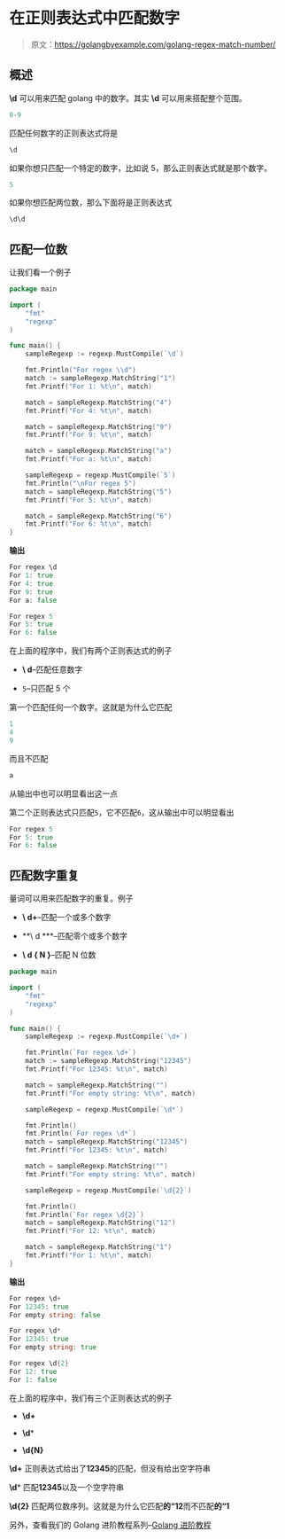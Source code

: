 # 在正则表达式中匹配数字

> 原文：<https://golangbyexample.com/golang-regex-match-number/>

## **概述**

**\d** 可以用来匹配 golang 中的数字。其实 **\d** 可以用来搭配整个范围。

```go
0-9
```

匹配任何数字的正则表达式将是

```go
\d
```

如果你想只匹配一个特定的数字，比如说 5，那么正则表达式就是那个数字。

```go
5
```

如果你想匹配两位数，那么下面将是正则表达式

```go
\d\d
```

## **匹配一位数**

让我们看一个例子

```go
package main

import (
	"fmt"
	"regexp"
)

func main() {
	sampleRegexp := regexp.MustCompile(`\d`)

	fmt.Println("For regex \\d")
	match := sampleRegexp.MatchString("1")
	fmt.Printf("For 1: %t\n", match)

	match = sampleRegexp.MatchString("4")
	fmt.Printf("For 4: %t\n", match)

	match = sampleRegexp.MatchString("9")
	fmt.Printf("For 9: %t\n", match)

	match = sampleRegexp.MatchString("a")
	fmt.Printf("For a: %t\n", match)

	sampleRegexp = regexp.MustCompile(`5`)
	fmt.Println("\nFor regex 5")
	match = sampleRegexp.MatchString("5")
	fmt.Printf("For 5: %t\n", match)

	match = sampleRegexp.MatchString("6")
	fmt.Printf("For 6: %t\n", match)
}
```

**输出**

```go
For regex \d
For 1: true
For 4: true
For 9: true
For a: false

For regex 5
For 5: true
For 6: false
```

在上面的程序中，我们有两个正则表达式的例子

*   **\ d**–匹配任意数字

*   `5`–只匹配 5 个

第一个匹配任何一个数字。这就是为什么它匹配

```go
1
4
9
```

而且不匹配

```go
a
```

从输出中也可以明显看出这一点

第二个正则表达式只匹配`5`，它不匹配`6`，这从输出中可以明显看出

```go
For regex 5
For 5: true
For 6: false
```

## **匹配数字重复**

量词可以用来匹配数字的重复。例子

*   **\ d+**–匹配一个或多个数字

*   **\ d ***–匹配零个或多个数字

*   **\ d { N }**–匹配 N 位数

```go
package main

import (
	"fmt"
	"regexp"
)

func main() {
	sampleRegexp := regexp.MustCompile(`\d+`)

	fmt.Println(`For regex \d+`)
	match := sampleRegexp.MatchString("12345")
	fmt.Printf("For 12345: %t\n", match)

	match = sampleRegexp.MatchString("")
	fmt.Printf("For empty string: %t\n", match)

	sampleRegexp = regexp.MustCompile(`\d*`)

	fmt.Println()
	fmt.Println(`For regex \d*`)
	match = sampleRegexp.MatchString("12345")
	fmt.Printf("For 12345: %t\n", match)

	match = sampleRegexp.MatchString("")
	fmt.Printf("For empty string: %t\n", match)

	sampleRegexp = regexp.MustCompile(`\d{2}`)

	fmt.Println()
	fmt.Println(`For regex \d{2}`)
	match = sampleRegexp.MatchString("12")
	fmt.Printf("For 12: %t\n", match)

	match = sampleRegexp.MatchString("1")
	fmt.Printf("For 1: %t\n", match)
}
```

**输出**

```go
For regex \d+
For 12345: true
For empty string: false

For regex \d*
For 12345: true
For empty string: true

For regex \d{2}
For 12: true
For 1: false
```

在上面的程序中，我们有三个正则表达式的例子

*   **\d+**

*   **\d***

*   **\d{N}**

**\d+** 正则表达式给出了**12345**的匹配，但没有给出空字符串

**\d*** 匹配**12345**以及一个空字符串

**\d{2}** 匹配两位数序列。这就是为什么它匹配**的“12**而不匹配**的“1**

另外，查看我们的 Golang 进阶教程系列–[<u>Golang 进阶教程</u>](https://golangbyexample.com/golang-comprehensive-tutorial/)